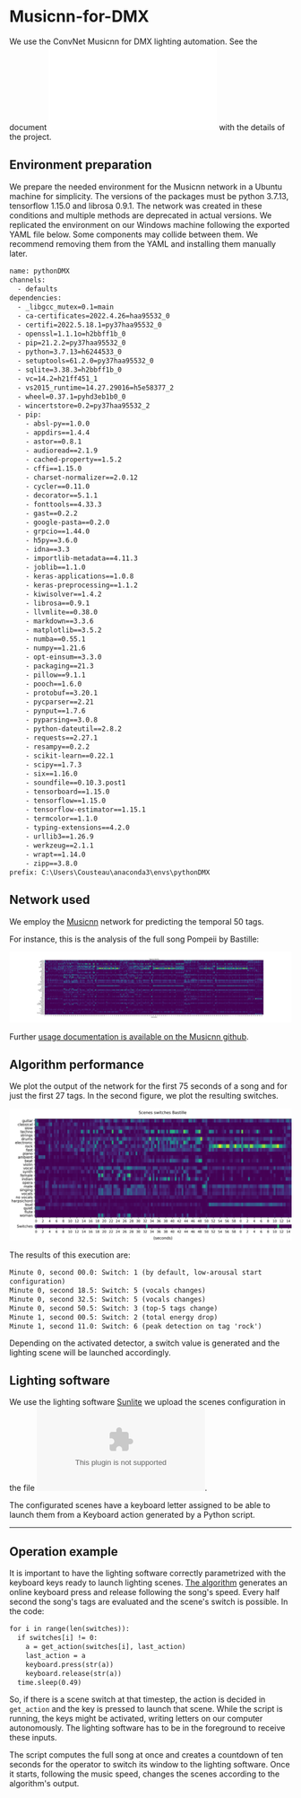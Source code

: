 # Musicnn-for-DMX
We use the ConvNet Musicnn for DMX lighting automation. See the document ![MUSICNN for DMX Lighting Software Automation](./API_Musicnn_DMX_PolMorPuigventos.pdf "API_Musicnn_DMX_PolMorPuigventos") with the details of the project.

## Environment preparation

We prepare the needed environment for the Musicnn network in a Ubuntu machine for simplicity. The versions of the packages must be python 3.7.13, tensorflow 1.15.0 and librosa 0.9.1. The network was created in these conditions and multiple methods are deprecated in actual versions. We replicated the environment on our Windows machine following the exported YAML file below.  Some components may collide between them. We recommend removing them from the YAML and installing them manually later.

```
name: pythonDMX
channels:
  - defaults
dependencies:
  - _libgcc_mutex=0.1=main
  - ca-certificates=2022.4.26=haa95532_0
  - certifi=2022.5.18.1=py37haa95532_0
  - openssl=1.1.1o=h2bbff1b_0
  - pip=21.2.2=py37haa95532_0
  - python=3.7.13=h6244533_0
  - setuptools=61.2.0=py37haa95532_0
  - sqlite=3.38.3=h2bbff1b_0
  - vc=14.2=h21ff451_1
  - vs2015_runtime=14.27.29016=h5e58377_2
  - wheel=0.37.1=pyhd3eb1b0_0
  - wincertstore=0.2=py37haa95532_2
  - pip:
    - absl-py==1.0.0
    - appdirs==1.4.4
    - astor==0.8.1
    - audioread==2.1.9
    - cached-property==1.5.2
    - cffi==1.15.0
    - charset-normalizer==2.0.12
    - cycler==0.11.0
    - decorator==5.1.1
    - fonttools==4.33.3
    - gast==0.2.2
    - google-pasta==0.2.0
    - grpcio==1.44.0
    - h5py==3.6.0
    - idna==3.3
    - importlib-metadata==4.11.3
    - joblib==1.1.0
    - keras-applications==1.0.8
    - keras-preprocessing==1.1.2
    - kiwisolver==1.4.2
    - librosa==0.9.1
    - llvmlite==0.38.0
    - markdown==3.3.6
    - matplotlib==3.5.2
    - numba==0.55.1
    - numpy==1.21.6
    - opt-einsum==3.3.0
    - packaging==21.3
    - pillow==9.1.1
    - pooch==1.6.0
    - protobuf==3.20.1
    - pycparser==2.21
    - pynput==1.7.6
    - pyparsing==3.0.8
    - python-dateutil==2.8.2
    - requests==2.27.1
    - resampy==0.2.2
    - scikit-learn==0.22.1
    - scipy==1.7.3
    - six==1.16.0
    - soundfile==0.10.3.post1
    - tensorboard==1.15.0
    - tensorflow==1.15.0
    - tensorflow-estimator==1.15.1
    - termcolor==1.1.0
    - typing-extensions==4.2.0
    - urllib3==1.26.9
    - werkzeug==2.1.1
    - wrapt==1.14.0
    - zipp==3.8.0
prefix: C:\Users\Cousteau\anaconda3\envs\pythonDMX

```

## Network used

We employ the [Musicnn](https://arxiv.org/abs/1909.06654v1) network for predicting the temporal 50 tags. 

For instance, this is the analysis of the full song Pompeii by Bastille:

![Temporal evolution of the classes](./dmx_Bastille.png "Tags")

Further [usage documentation is available on the Musicnn github](https://github.com/jordipons/musicnn).

## Algorithm performance

We plot the output of the network for the first 75 seconds of a song and for just the first 27 tags. In the second figure, we plot the resulting switches. 

![Temporal evolution of the classes](./Bastille_final_crop.png "Tags")

The results of this execution are:
```
Minute 0, second 00.0: Switch: 1 (by default, low-arousal start configuration)
Minute 0, second 18.5: Switch: 5 (vocals changes)
Minute 0, second 32.5: Switch: 5 (vocals changes)
Minute 0, second 50.5: Switch: 3 (top-5 tags change)
Minute 1, second 00.5: Switch: 2 (total energy drop)
Minute 1, second 11.0: Switch: 6 (peak detection on tag 'rock')
```
Depending on the activated detector, a switch value is generated and the lighting scene will be launched accordingly. 


## Lighting software

We use the lighting software [Sunlite](https://www.sunlitepro.com/en/sunlite.htm) we upload the scenes configuration in the file ![Show](./Show.zip "Show").

The configurated scenes have a keyboard letter assigned to be able to launch them from a Keyboard action generated by a Python script.


---

## Operation example

It is important to have the lighting software correctly parametrized with the keyboard keys ready to launch lighting scenes. [The algorithm](./api_dmx_project.py) generates an online keyboard press and release following the song's speed. Every half second the song's tags are evaluated and the scene's switch is possible. In the code:
```
for i in range(len(switches)):
  if switches[i] != 0:
    a = get_action(switches[i], last_action)
    last_action = a
    keyboard.press(str(a))
    keyboard.release(str(a))
  time.sleep(0.49)
```
So, if there is a scene switch at that timestep, the action is decided in `get_action` and the key is pressed to launch that scene. 
While the script is running, the keys might be activated, writing letters on our computer autonomously. The lighting software has to be in the foreground to receive these inputs. 

The script computes the full song at once and creates a countdown of ten seconds for the operator to switch its window to the lighting software. Once it starts, following the music speed, changes the scenes according to the algorithm's output. 
